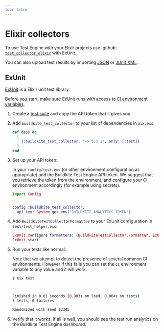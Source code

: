 ```yaml
---
toc: false
---
```


# Elixir collectors

To use Test Engine with your Elixir projects use :github: [`test_collector_elixir`](https://github.com/buildkite/test_collector_elixir) with ExUnit.

You can also upload test results by importing [JSON](/docs/test-engine/importing-json) or [JUnit XML](/docs/test-engine/importing-junit-xml).

## ExUnit

[ExUnit](https://hexdocs.pm/ex_unit/) is a Elixir unit test library.

Before you start, make sure ExUnit runs with access to [CI environment variables](/docs/test-engine/ci-environments).

1. Create a [test suite](/docs/test-engine/test-suites) and copy the API token that it gives you.

1. Add `buildkite_test_collector` to your list of dependencies in `mix.exs`:

    ```elixir
    def deps do
      [
        {:buildkite_test_collector, "~> 0.3.1", only: [:test]}
      ]
    end
    ```

1. Set up your API token:

    In your `config/test.exs` (or other environment configuration as appropriate) add the Buildkite Test Engine API token. We suggest that you retrieve the token from the environment, and configure your CI environment accordingly (for example using secrets).

    ```elixir
    import Config


    config :buildkite_test_collector,
      api_key: System.get_env("BUILDKITE_ANALYTICS_TOKEN")
    ```

1. Add `BuildkiteTestCollectorFormatter` to your ExUnit configuration in `test/test_helper.exs`:

    ```elixir
    ExUnit.configure formatters: [BuildkiteTestCollector.Formatter, ExUnit.CLIFormatter]
    ExUnit.start
    ```

1. Run your tests like normal:

    Note that we attempt to detect the presence of several common CI environments. However if this fails you can set the `CI` environment variable to any value and it will work.

    ```sh
    $ mix test

    ...

    Finished in 0.01 seconds (0.003s on load, 0.004s on tests)
    3 tests, 0 failures

    Randomized with seed 12345
    ```

1. Verify that it works. If all is well, you should see the test run analytics on the Buildkite Test Engine dashboard.
